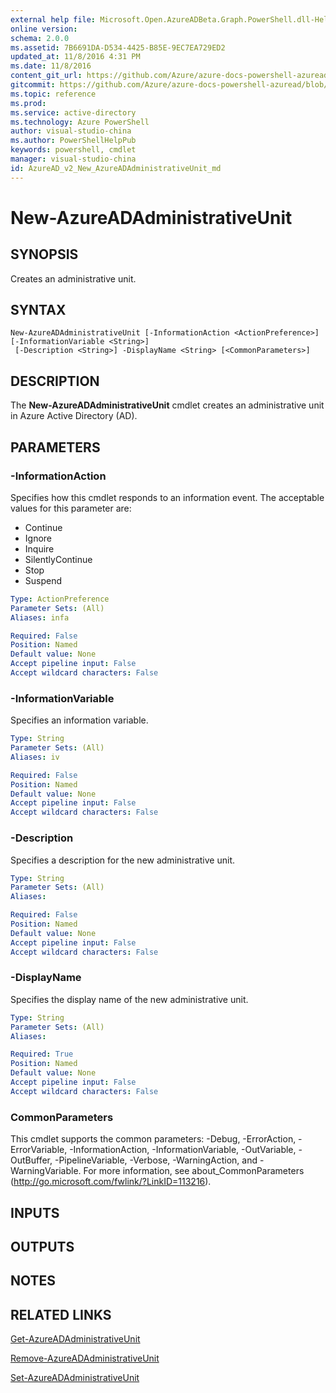 ```yaml
---
external help file: Microsoft.Open.AzureADBeta.Graph.PowerShell.dll-Help.xml
online version: 
schema: 2.0.0
ms.assetid: 7B6691DA-D534-4425-B85E-9EC7EA729ED2
updated_at: 11/8/2016 4:31 PM
ms.date: 11/8/2016
content_git_url: https://github.com/Azure/azure-docs-powershell-azuread/blob/live/Azure%20AD%20Cmdlets/AzureAD/v2/New-AzureADAdministrativeUnit.md
gitcommit: https://github.com/Azure/azure-docs-powershell-azuread/blob/e6a194e938b30d82dad9bd12142737961558d140/Azure%20AD%20Cmdlets/AzureAD/v2/New-AzureADAdministrativeUnit.md
ms.topic: reference
ms.prod: 
ms.service: active-directory
ms.technology: Azure PowerShell
author: visual-studio-china
ms.author: PowerShellHelpPub
keywords: powershell, cmdlet
manager: visual-studio-china
id: AzureAD_v2_New_AzureADAdministrativeUnit_md
---
```


# New-AzureADAdministrativeUnit

## SYNOPSIS
Creates an administrative unit.

## SYNTAX

```
New-AzureADAdministrativeUnit [-InformationAction <ActionPreference>] [-InformationVariable <String>]
 [-Description <String>] -DisplayName <String> [<CommonParameters>]
```

## DESCRIPTION
The **New-AzureADAdministrativeUnit** cmdlet creates an administrative unit in Azure Active Directory (AD).

## PARAMETERS

### -InformationAction
Specifies how this cmdlet responds to an information event. The acceptable values for this parameter are:

- Continue
- Ignore
- Inquire
- SilentlyContinue
- Stop
- Suspend

```yaml
Type: ActionPreference
Parameter Sets: (All)
Aliases: infa

Required: False
Position: Named
Default value: None
Accept pipeline input: False
Accept wildcard characters: False
```

### -InformationVariable
Specifies an information variable.

```yaml
Type: String
Parameter Sets: (All)
Aliases: iv

Required: False
Position: Named
Default value: None
Accept pipeline input: False
Accept wildcard characters: False
```

### -Description
Specifies a description for the new administrative unit.

```yaml
Type: String
Parameter Sets: (All)
Aliases: 

Required: False
Position: Named
Default value: None
Accept pipeline input: False
Accept wildcard characters: False
```

### -DisplayName
Specifies the display name of the new administrative unit.

```yaml
Type: String
Parameter Sets: (All)
Aliases: 

Required: True
Position: Named
Default value: None
Accept pipeline input: False
Accept wildcard characters: False
```

### CommonParameters
This cmdlet supports the common parameters: -Debug, -ErrorAction, -ErrorVariable, -InformationAction, -InformationVariable, -OutVariable, -OutBuffer, -PipelineVariable, -Verbose, -WarningAction, and -WarningVariable. For more information, see about_CommonParameters (http://go.microsoft.com/fwlink/?LinkID=113216).

## INPUTS

## OUTPUTS

## NOTES

## RELATED LINKS
[Get-AzureADAdministrativeUnit](xref:AzureAD/v2/Get-AzureADAdministrativeUnit.md)

[Remove-AzureADAdministrativeUnit](xref:AzureAD/v2/Remove-AzureADAdministrativeUnit.md)

[Set-AzureADAdministrativeUnit](xref:AzureAD/v2/Set-AzureADAdministrativeUnit.md)


